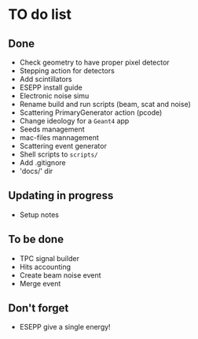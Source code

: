 # TO do list

## Done
  * Check geometry to have proper pixel detector
  * Stepping action for detectors
  * Add scintillators
  * ESEPP install guide
  * Electronic noise simu
  * Rename build and run scripts (beam, scat and noise)
  * Scattering PrimaryGenerator action (pcode)
  * Change ideology for a `Geant4` app
  * Seeds management
  * mac-files mannagement
  * Scattering event generator
  * Shell scripts to `scripts/`
  * Add .gitignore
  * 'docs/' dir

## Updating in progress
  * Setup notes

## To be done
  * TPC signal builder
  * Hits accounting
  * Create beam noise event
  * Merge event

## Don't forget
  * ESEPP give a single energy!

